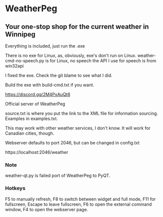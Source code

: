 # WeatherPeg

## Your one-stop shop for the current weather in Winnipeg

Everything is included, just run the .exe

There is no exe for Linux, as, obviously, exe's don't run on Linux. weather-cmd-no-speech.py is for Linux, no speech the API I use for speech is from win32api 

I fixed the exe. Check the git blame to see what I did. 

Build the exe with build-cmd.txt if you want. 

https://discord.gg/2M4PxAuQt8

Official server of WeatherPeg

source.txt is where you put the link to the XML file for information sourcing. Examples in examples.txt. 

This may work with other weather services, I don't know. It will work for Canadian cities, though. 

Webserver defaults to port 2046, but can be changed in config.txt

https://localhost:2046/weather

### Note

weather-qt.py is failed port of WeatherPeg to PyQT.

### Hotkeys

F5 to manually refresh, F8 to switch between widget and full mode, F11 for fullscreen, Escape to leave fullscreen, F6 to open the external command window, F4 to open the webserver page. 
